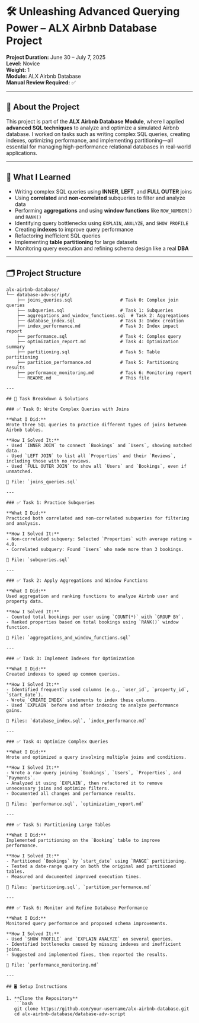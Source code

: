 # 🛠️ Unleashing Advanced Querying Power – ALX Airbnb Database Project

**Project Duration:** June 30 – July 7, 2025  
**Level:** Novice  
**Weight:** 1  
**Module:** ALX Airbnb Database  
**Manual Review Required:** ✅  

---

## 📘 About the Project

This project is part of the **ALX Airbnb Database Module**, where I applied **advanced SQL techniques** to analyze and optimize a simulated Airbnb database. I worked on tasks such as writing complex SQL queries, creating indexes, optimizing performance, and implementing partitioning—all essential for managing high-performance relational databases in real-world applications.

---

## 🧠 What I Learned

- Writing complex SQL queries using **INNER**, **LEFT**, and **FULL OUTER** joins  
- Using **correlated** and **non-correlated** subqueries to filter and analyze data  
- Performing **aggregations** and using **window functions** like `ROW_NUMBER()` and `RANK()`  
- Identifying query bottlenecks using `EXPLAIN`, `ANALYZE`, and `SHOW PROFILE`  
- Creating **indexes** to improve query performance  
- Refactoring inefficient SQL queries  
- Implementing **table partitioning** for large datasets  
- Monitoring query execution and refining schema design like a real **DBA**

---

## 🗂️ Project Structure

```plaintext
alx-airbnb-database/
└── database-adv-script/
    ├── joins_queries.sql                  # Task 0: Complex join queries
    ├── subqueries.sql                     # Task 1: Subqueries
    ├── aggregations_and_window_functions.sql  # Task 2: Aggregations
    ├── database_index.sql                 # Task 3: Index creation
    ├── index_performance.md               # Task 3: Index impact report
    ├── performance.sql                    # Task 4: Complex query
    ├── optimization_report.md             # Task 4: Optimization summary
    ├── partitioning.sql                   # Task 5: Table partitioning
    ├── partition_performance.md           # Task 5: Partitioning results
    ├── performance_monitoring.md          # Task 6: Monitoring report
    └── README.md                          # This file

---

## 🧪 Task Breakdown & Solutions

### ✅ Task 0: Write Complex Queries with Joins

**What I Did:**  
Wrote three SQL queries to practice different types of joins between Airbnb tables.

**How I Solved It:**
- Used `INNER JOIN` to connect `Bookings` and `Users`, showing matched data.
- Used `LEFT JOIN` to list all `Properties` and their `Reviews`, including those with no reviews.
- Used `FULL OUTER JOIN` to show all `Users` and `Bookings`, even if unmatched.

📄 File: `joins_queries.sql`

---

### ✅ Task 1: Practice Subqueries

**What I Did:**  
Practiced both correlated and non-correlated subqueries for filtering and analysis.

**How I Solved It:**
- Non-correlated subquery: Selected `Properties` with average rating > 4.0.
- Correlated subquery: Found `Users` who made more than 3 bookings.

📄 File: `subqueries.sql`

---

### ✅ Task 2: Apply Aggregations and Window Functions

**What I Did:**  
Used aggregation and ranking functions to analyze Airbnb user and property data.

**How I Solved It:**
- Counted total bookings per user using `COUNT(*)` with `GROUP BY`.
- Ranked properties based on total bookings using `RANK()` window function.

📄 File: `aggregations_and_window_functions.sql`

---

### ✅ Task 3: Implement Indexes for Optimization

**What I Did:**  
Created indexes to speed up common queries.

**How I Solved It:**
- Identified frequently used columns (e.g., `user_id`, `property_id`, `start_date`).
- Wrote `CREATE INDEX` statements to index these columns.
- Used `EXPLAIN` before and after indexing to analyze performance gains.

📄 Files: `database_index.sql`, `index_performance.md`

---

### ✅ Task 4: Optimize Complex Queries

**What I Did:**  
Wrote and optimized a query involving multiple joins and conditions.

**How I Solved It:**
- Wrote a raw query joining `Bookings`, `Users`, `Properties`, and `Payments`.
- Analyzed it using `EXPLAIN`, then refactored it to remove unnecessary joins and optimize filters.
- Documented all changes and performance results.

📄 Files: `performance.sql`, `optimization_report.md`

---

### ✅ Task 5: Partitioning Large Tables

**What I Did:**  
Implemented partitioning on the `Booking` table to improve performance.

**How I Solved It:**
- Partitioned `Bookings` by `start_date` using `RANGE` partitioning.
- Tested a date-range query on both the original and partitioned tables.
- Measured and documented improved execution times.

📄 Files: `partitioning.sql`, `partition_performance.md`

---

### ✅ Task 6: Monitor and Refine Database Performance

**What I Did:**  
Monitored query performance and proposed schema improvements.

**How I Solved It:**
- Used `SHOW PROFILE` and `EXPLAIN ANALYZE` on several queries.
- Identified bottlenecks caused by missing indexes and inefficient joins.
- Suggested and implemented fixes, then reported the results.

📄 File: `performance_monitoring.md`

---

## 🖥️ Setup Instructions

1. **Clone the Repository**
   ```bash
   git clone https://github.com/your-username/alx-airbnb-database.git
   cd alx-airbnb-database/database-adv-script
